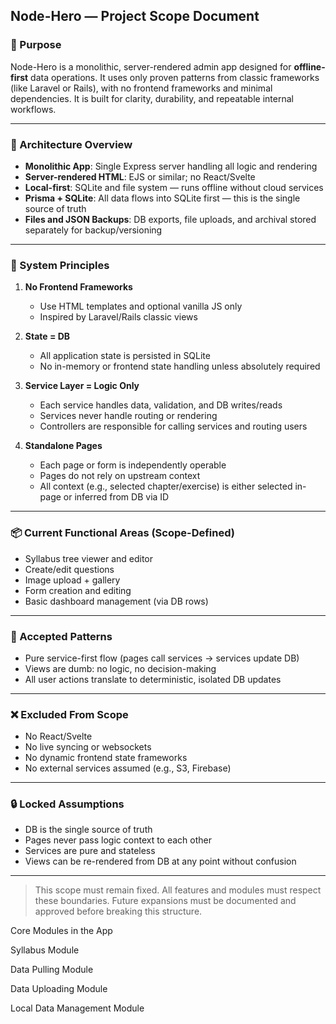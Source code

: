 ## Node-Hero — Project Scope Document

### 🧭 Purpose

Node-Hero is a monolithic, server-rendered admin app designed for **offline-first** data operations. It uses only proven patterns from classic frameworks (like Laravel or Rails), with no frontend frameworks and minimal dependencies. It is built for clarity, durability, and repeatable internal workflows.

---

### 🔧 Architecture Overview

* **Monolithic App**: Single Express server handling all logic and rendering
* **Server-rendered HTML**: EJS or similar; no React/Svelte
* **Local-first**: SQLite and file system — runs offline without cloud services
* **Prisma + SQLite**: All data flows into SQLite first — this is the single source of truth
* **Files and JSON Backups**: DB exports, file uploads, and archival stored separately for backup/versioning

---

### 📐 System Principles

1. **No Frontend Frameworks**

   * Use HTML templates and optional vanilla JS only
   * Inspired by Laravel/Rails classic views

2. **State = DB**

   * All application state is persisted in SQLite
   * No in-memory or frontend state handling unless absolutely required

3. **Service Layer = Logic Only**

   * Each service handles data, validation, and DB writes/reads
   * Services never handle routing or rendering
   * Controllers are responsible for calling services and routing users

4. **Standalone Pages**

   * Each page or form is independently operable
   * Pages do not rely on upstream context
   * All context (e.g., selected chapter/exercise) is either selected in-page or inferred from DB via ID

---

### 📦 Current Functional Areas (Scope-Defined)

* Syllabus tree viewer and editor
* Create/edit questions
* Image upload + gallery
* Form creation and editing
* Basic dashboard management (via DB rows)

---

### 🧱 Accepted Patterns

* Pure service-first flow (pages call services → services update DB)
* Views are dumb: no logic, no decision-making
* All user actions translate to deterministic, isolated DB updates

---

### ❌ Excluded From Scope

* No React/Svelte
* No live syncing or websockets
* No dynamic frontend state frameworks
* No external services assumed (e.g., S3, Firebase)

---

### 🔒 Locked Assumptions

* DB is the single source of truth
* Pages never pass logic context to each other
* Services are pure and stateless
* Views can be re-rendered from DB at any point without confusion

---

> This scope must remain fixed. All features and modules must respect these boundaries.
> Future expansions must be documented and approved before breaking this structure.


Core Modules in the App

Syllabus Module

Data Pulling Module

Data Uploading Module

Local Data Management Module